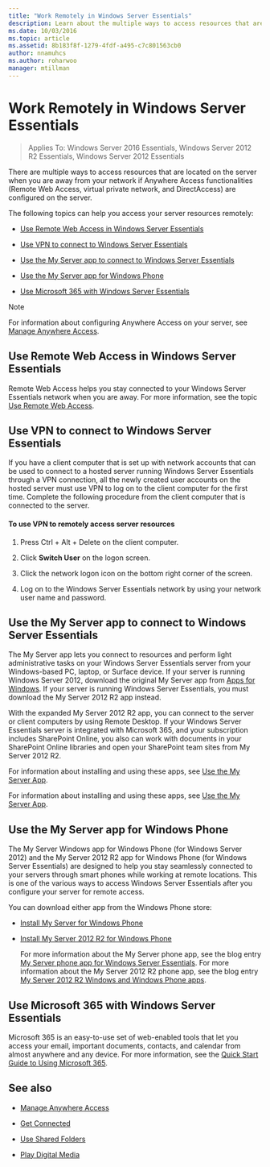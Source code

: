 ```yaml
---
title: "Work Remotely in Windows Server Essentials"
description: Learn about the multiple ways to access resources that are located on the server when you are away from your network.
ms.date: 10/03/2016
ms.topic: article
ms.assetid: 8b183f8f-1279-4fdf-a495-c7c801563cb0
author: nnamuhcs
ms.author: roharwoo
manager: mtillman
---
```


# Work Remotely in Windows Server Essentials

>Applies To: Windows Server 2016 Essentials, Windows Server 2012 R2 Essentials, Windows Server 2012 Essentials

 There are multiple ways to access resources that are located on the server when you are away from your network if Anywhere Access functionalities (Remote Web Access, virtual private network, and DirectAccess) are configured on the server.

 The following topics can help you access your server resources remotely:


-   [Use Remote Web Access in Windows Server Essentials](Work-Remotely-in-Windows-Server-Essentials.md#BKMA_RWA)

-   [Use VPN to connect to Windows Server Essentials](Work-Remotely-in-Windows-Server-Essentials.md#BKMK_3)

-   [Use the My Server app to connect to Windows Server Essentials](Work-Remotely-in-Windows-Server-Essentials.md#BKMK_App)

-   [Use the My Server app for Windows Phone](Work-Remotely-in-Windows-Server-Essentials.md#BKMK_2)

-   [Use Microsoft 365 with Windows Server Essentials](Work-Remotely-in-Windows-Server-Essentials.md#BKMK_O365)

> [!NOTE]
>  For information about configuring Anywhere Access on your server, see [Manage Anywhere Access](../manage/Manage-Anywhere-Access-in-Windows-Server-Essentials.md).

##  <a name="BKMA_RWA"></a> Use Remote Web Access in Windows Server Essentials

 Remote Web Access helps you stay connected to your Windows Server Essentials network when you are away. For more information, see the topic [Use Remote Web Access](Use-Remote-Web-Access-in-Windows-Server-Essentials.md).


##  <a name="BKMK_3"></a> Use VPN to connect to Windows Server Essentials
 If you have a client computer that is set up with network accounts that can be used to connect to a hosted server running Windows Server Essentials through a VPN connection, all the newly created user accounts on the hosted server must use VPN to log on to the client computer for the first time. Complete the following procedure from the client computer that is connected to the server.

#### To use VPN to remotely access server resources

1.  Press Ctrl + Alt + Delete on the client computer.

2.  Click **Switch User** on the logon screen.

3.  Click the network logon icon on the bottom right corner of the screen.

4.  Log on to the Windows Server Essentials network by using your network user name and password.

##  <a name="BKMK_App"></a> Use the My Server app to connect to Windows Server Essentials
 The My Server app lets you connect to resources and perform light administrative tasks on your  Windows Server Essentials server from your Windows-based PC, laptop, or Surface device. If your server is running  Windows Server 2012, download the original My Server app from [Apps for Windows](https://windows.microsoft.com/windows-8/apps). If your server is running  Windows Server Essentials, you must download the My Server 2012 R2 app instead.

 With the expanded My Server 2012 R2 app, you can connect to the server or client computers by using Remote Desktop. If your  Windows Server Essentials server is integrated with  Microsoft 365, and your subscription includes SharePoint Online, you also can work with documents in your SharePoint Online libraries and open your SharePoint team sites from My Server 2012 R2.


 For information about installing and using these apps, see [Use the My Server App](Use-the-My-Server-App-to-Connect-to-Windows-Server-Essentials.md).

 For information about installing and using these apps, see [Use the My Server App](../use/Use-the-My-Server-App-to-Connect-to-Windows-Server-Essentials.md).


##  <a name="BKMK_2"></a> Use the My Server app for Windows Phone
 The My Server Windows app for Windows Phone (for  Windows Server 2012) and the My Server 2012 R2 app for Windows Phone (for  Windows Server Essentials) are designed to help you stay seamlessly connected to your servers through smart phones while working at remote locations. This is one of the various ways to access  Windows Server Essentials after you configure your server for remote access.

 You can download either app from the Windows Phone store:

- [Install My Server for Windows Phone](https://www.windowsphone.com/store/app/my-server/6c2f98d5-6fcf-4e1d-b8b1-cde62ea1a94a)

- [Install My Server 2012 R2 for Windows Phone](https://www.windowsphone.com/store/app/my-server-2012-r2/44f596b5-0477-4096-b96e-ddd6ef64ad6b)

  For more information about the My Server phone app, see the blog entry [My Server phone app for Windows Server Essentials](/archive/blogs/sbs/my-server-phone-app-for-windows-server-2012-essentials). For more information about the My Server 2012 R2 phone app, see the blog entry [My Server 2012 R2 Windows and Windows Phone apps](/archive/blogs/sbs/my-server-2012-r2-windows-and-windows-phone-apps).

##  <a name="BKMK_O365"></a> Use Microsoft 365 with Windows Server Essentials

 Microsoft 365 is an easy-to-use set of web-enabled tools that let you access your email, important documents, contacts, and calendar from almost anywhere and any device. For more information, see the [Quick Start Guide to Using Microsoft 365](Quick-Start-Guide-to-Using-Microsoft-Office-365-with-Windows-Server-Essentials.md).


## See also

-   [Manage Anywhere Access](../manage/Manage-Anywhere-Access-in-Windows-Server-Essentials.md)

-   [Get Connected](Get-Connected-in-Windows-Server-Essentials.md)

-   [Use Shared Folders](Use-Shared-Folders-in-Windows-Server-Essentials.md)

-   [Play Digital Media](Play-Digital-Media-in-Windows-Server-Essentials.md)
